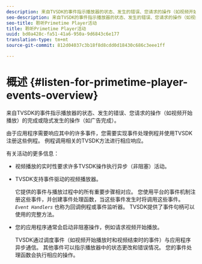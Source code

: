 ```yaml
---
description: 来自TVSDK的事件指示播放器的状态、发生的错误、您请求的操作（如视频开始播放）的完成或隐式发生的操作（如广告完成）。
seo-description: 来自TVSDK的事件指示播放器的状态、发生的错误、您请求的操作（如视频开始播放）的完成或隐式发生的操作（如广告完成）。
seo-title: 聆听Primetime Player活动
title: 聆听Primetime Player活动
uuid: bd0a428c-fa51-41a6-950a-9d6843c6e177
translation-type: tm+mt
source-git-commit: 812d04037c3b18f8d8cdd0d18430c686c3eee1ff

---
```



# 概述 {#listen-for-primetime-player-events-overview}

来自TVSDK的事件指示播放器的状态、发生的错误、您请求的操作（如视频开始播放）的完成或隐式发生的操作（如广告完成）。

由于应用程序需要响应其中的许多事件，您需要实现事件处理例程并使用TVSDK注册这些例程。 例程调用相关的TVSDK方法进行相应响应。

有关活动的更多信息：

* 视频播放的实时性要求许多TVSDK操作执行异步（非阻塞）活动。
* TVSDK支持事件驱动的视频播放器。

   它提供的事件与播放过程中的所有重要步骤相对应。 您使用平台的事件机制注册这些事件，并创建事件处理函数，当这些事件发生时将调用这些事件。 *`Event Handlers`* 也称为回调例程或事件监听器。 TVSDK提供了事件句柄可以使用的完整方法。
* 您的应用程序通常会启动非阻塞操作，例如请求视频开始播放。

   TVSDK通过调度事件（如视频开始播放时和视频结束时的事件）与应用程序异步通信。 其他事件可以指示播放器中的状态更改和错误情况。 您的事件处理函数会执行相应的操作。